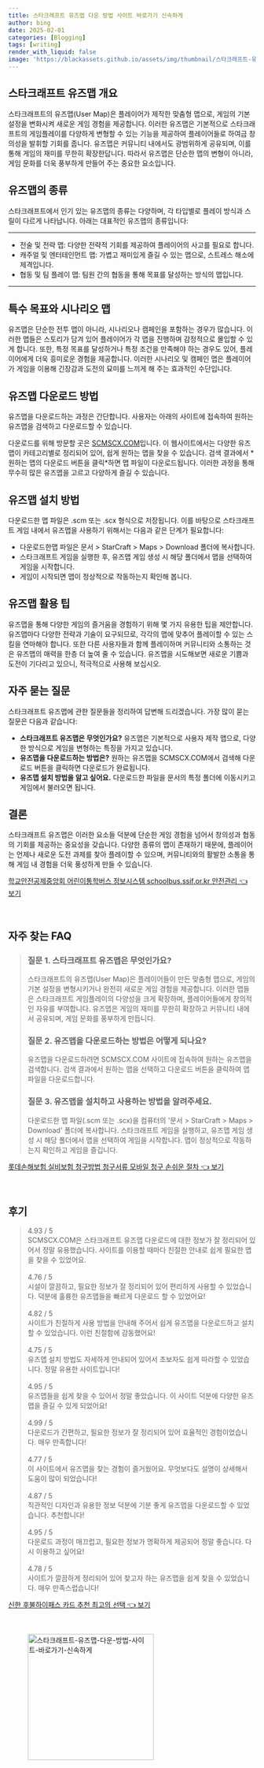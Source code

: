 ```yaml
---
title: 스타크래프트 유즈맵 다운 방법 사이트 바로가기 신속하게
author: bing
date: 2025-02-01
categories: [Blogging]
tags: [writing]
render_with_liquid: false
image: 'https://blackassets.github.io/assets/img/thumbnail/스타크래프트-유즈맵-다운-방법-사이트-바로가기-신속하게.webp'
---
```



<h2 id='스타크래프트_유즈맵_개요'>스타크래프트 유즈맵 개요</h2>

<p>스타크래프트의 유즈맵(User Map)은 플레이어가 제작한 맞춤형 맵으로, 게임의 기본 설정을 변화시켜 새로운 게임 경험을 제공합니다. 이러한 유즈맵은 기본적으로 스타크래프트의 게임플레이를 다양하게 변형할 수 있는 기능을 제공하여 플레이어들로 하여금 창의성을 발휘할 기회를 줍니다. 유즈맵은 커뮤니티 내에서도 광범위하게 공유되며, 이를 통해 게임의 재미를 무한히 확장한답니다. 따라서 유즈맵은 단순한 맵의 변형이 아니라, 게임 문화를 더욱 풍부하게 만들어 주는 중요한 요소입니다.</p>

<h2 id='유즈맵의_종류'>유즈맵의 종류</h2>

<p>스타크래프트에서 인기 있는 유즈맵의 종류는 다양하며, 각 타입별로 플레이 방식과 스릴이 다르게 나타납니다. 아래는 대표적인 유즈맵의 종류입니다:</p>

<hr />

<ul>
    <li>전술 및 전략 맵: 다양한 전략적 기회를 제공하여 플레이어의 사고를 필요로 합니다.</li>
    <li>캐주얼 및 엔터테인먼트 맵: 가볍고 재미있게 즐길 수 있는 맵으로, 스트레스 해소에 제격입니다.</li>
    <li>협동 및 팀 플레이 맵: 팀원 간의 협동을 통해 목표를 달성하는 방식의 맵입니다.</li>
</ul>

<hr />

<h2 id='특수_목표와_시나리오_맵'>특수 목표와 시나리오 맵</h2>

<p>유즈맵은 단순한 전투 맵이 아니라, 시나리오나 캠페인을 포함하는 경우가 많습니다. 이러한 맵들은 스토리가 담겨 있어 플레이어가 각 맵을 진행하며 감정적으로 몰입할 수 있게 합니다. 또한, 특정 목표를 달성하거나 특정 조건을 만족해야 하는 경우도 있어, 플레이어에게 더욱 흥미로운 경험을 제공합니다. 이러한 시나리오 및 캠페인 맵은 플레이어가 게임을 이용해 긴장감과 도전의 묘미를 느끼게 해 주는 효과적인 수단입니다.</p>

<h2 id='유즈맵_다운로드_방법'>유즈맵 다운로드 방법</h2>

<p>유즈맵을 다운로드하는 과정은 간단합니다. 사용자는 아래의 사이트에 접속하여 원하는 유즈맵을 검색하고 다운로드할 수 있습니다.</p>

<p>다운로드를 위해 방문할 곳은 <a href="https://scmscx.com">SCMSCX.COM</a>입니다. 이 웹사이트에서는 다양한 유즈맵이 카테고리별로 정리되어 있어, 쉽게 원하는 맵을 찾을 수 있습니다. 검색 결과에서 *원하는 맵의 다운로드 버튼을 클릭*하면 맵 파일이 다운로드됩니다. 이러한 과정을 통해 무수히 많은 유즈맵을 고르고 다양하게 즐길 수 있습니다.</p>

<h2 id='유즈맵_설치_방법'>유즈맵 설치 방법</h2>

<p>다운로드한 맵 파일은 .scm 또는 .scx 형식으로 저장됩니다. 이를 바탕으로 스타크래프트 게임 내에서 유즈맵을 사용하기 위해서는 다음과 같은 단계가 필요합니다:</p>

<ul>
    <li>다운로드한맵 파일은 문서 > StarCraft > Maps > Download 폴더에 복사합니다.</li>
    <li>스타크래프트 게임을 실행한 후, 유즈맵 게임 생성 시 해당 폴더에서 맵을 선택하여 게임을 시작합니다.</li>
    <li>게임이 시작되면 맵이 정상적으로 작동하는지 확인해 봅니다.</li>
</ul>

<h2 id='유즈맵_활용_팁'>유즈맵 활용 팁</h2>

<p>유즈맵을 통해 다양한 게임의 즐거움을 경험하기 위해 몇 가지 유용한 팁을 제안합니다. 유즈맵마다 다양한 전략과 기술이 요구되므로, 각각의 맵에 맞추어 플레이할 수 있는 스킬을 연마해야 합니다. 또한 다른 사용자들과 함께 플레이하며 커뮤니티와 소통하는 것은 유즈맵의 매력을 한층 더 높여 줄 수 있습니다. 유즈맵을 시도해보면 새로운 기쁨과 도전이 기다리고 있으니, 적극적으로 사용해 보십시오.</p>

<h2 id='자주_묻는_질문'>자주 묻는 질문</h2>

<p>스타크래프트 유즈맵에 관한 질문들을 정리하여 답변해 드리겠습니다. 가장 많이 묻는 질문은 다음과 같습니다:</p>

<ul>
    <li><b>스타크래프트 유즈맵은 무엇인가요?</b> 유즈맵은 기본적으로 사용자 제작 맵으로, 다양한 방식으로 게임을 변형하는 특징을 가지고 있습니다.</li>
    <li><b>유즈맵을 다운로드하는 방법은?</b> 원하는 유즈맵을 SCMSCX.COM에서 검색해 다운로드 버튼을 클릭하면 다운로드가 완료됩니다.</li>
    <li><b>유즈맵 설치 방법을 알고 싶어요.</b> 다운로드한 파일을 문서의 특정 폴더에 이동시키고 게임에서 불러오면 됩니다.</li>
</ul>

<h2 id='결론'>결론</h2>

<p>스타크래프트 유즈맵은 이러한 요소들 덕분에 단순한 게임 경험을 넘어서 창의성과 협동의 기회를 제공하는 중요성을 갖습니다. 다양한 종류의 맵이 존재하기 때문에, 플레이어는 언제나 새로운 도전 과제를 찾아 플레이할 수 있으며, 커뮤니티와의 활발한 소통을 통해 게임 내 경험을 더욱 풍성하게 만들 수 있습니다.</p>


<p><a class="click-button" title="학교안전공제중앙회 어린이통학버스 정보시스템 schoolbus.ssif.or.kr 안전관리" href="https://blackassets.github.io/posts/%ED%95%99%EA%B5%90%EC%95%88%EC%A0%84%EA%B3%B5%EC%A0%9C%EC%A4%91%EC%95%99%ED%9A%8C-%EC%96%B4%EB%A6%B0%EC%9D%B4%ED%86%B5%ED%95%99%EB%B2%84%EC%8A%A4-%EC%A0%95%EB%B3%B4%EC%8B%9C%EC%8A%A4%ED%85%9C-schoolbus.ssif.or.kr-%EC%95%88%EC%A0%84%EA%B4%80%EB%A6%AC/" rel="dofollow">학교안전공제중앙회 어린이통학버스 정보시스템 schoolbus.ssif.or.kr 안전관리 👈 보기</a></p><br>
<h2 id='자주_찾는_FAQ'>자주 찾는 FAQ</h2>
<div itemscope="" itemtype="https://schema.org/FAQPage"> 
<blockquote> 
<div itemscope="" itemprop="mainEntity" itemtype="https://schema.org/Question"> 
<h3 itemprop="name">질문 1. 스타크래프트 유즈맵은 무엇인가요?</h3> 
<div itemscope="" itemprop="acceptedAnswer" itemtype="https://schema.org/Answer"> 
<span itemprop="text"> 
<p>스타크래프트의 유즈맵(User Map)은 플레이어들이 만든 맞춤형 맵으로, 게임의 기본 설정을 변형시키거나 완전히 새로운 게임 경험을 제공합니다. 이러한 맵들은 스타크래프트 게임플레이의 다양성을 크게 확장하며, 플레이어들에게 창의적인 자유를 부여합니다. 유즈맵은 게임의 재미를 무한히 확장하고 커뮤니티 내에서 공유되며, 게임 문화를 풍부하게 만듭니다.</p> 
</span> 
</div> 
</div> 
<div itemscope="" itemprop="mainEntity" itemtype="https://schema.org/Question"> 
<h3 itemprop="name">질문 2. 유즈맵을 다운로드하는 방법은 어떻게 되나요?</h3> 
<div itemscope="" itemprop="acceptedAnswer" itemtype="https://schema.org/Answer"> 
<span itemprop="text"> 
<p>유즈맵을 다운로드하려면 SCMSCX.COM 사이트에 접속하여 원하는 유즈맵을 검색합니다. 검색 결과에서 원하는 맵을 선택하고 다운로드 버튼을 클릭하여 맵 파일을 다운로드합니다.</p> 
</span> 
</div> 
</div> 
<div itemscope="" itemprop="mainEntity" itemtype="https://schema.org/Question"> 
<h3 itemprop="name">질문 3. 유즈맵을 설치하고 사용하는 방법을 알려주세요.</h3> 
<div itemscope="" itemprop="acceptedAnswer" itemtype="https://schema.org/Answer"> 
<span itemprop="text"> 
<p>다운로드한 맵 파일(.scm 또는 .scx)을 컴퓨터의 '문서 > StarCraft > Maps > Download' 폴더에 복사합니다. 스타크래프트 게임을 실행하고, 유즈맵 게임 생성 시 해당 폴더에서 맵을 선택하여 게임을 시작합니다. 맵이 정상적으로 작동하는지 확인하고 게임을 즐깁니다.</p> 
</span> 
</div> 
</div> 
</blockquote> 
</div>
<p><a class="click-button" title="롯데손해보험 실비보험 청구방법 청구서류 모바일 청구 손쉬운 절차" href="https://blackassets.github.io/posts/%EB%A1%AF%EB%8D%B0%EC%86%90%ED%95%B4%EB%B3%B4%ED%97%98-%EC%8B%A4%EB%B9%84%EB%B3%B4%ED%97%98-%EC%B2%AD%EA%B5%AC%EB%B0%A9%EB%B2%95-%EC%B2%AD%EA%B5%AC%EC%84%9C%EB%A5%98-%EB%AA%A8%EB%B0%94%EC%9D%BC-%EC%B2%AD%EA%B5%AC-%EC%86%90%EC%89%AC%EC%9A%B4-%EC%A0%88%EC%B0%A8/" rel="dofollow">롯데손해보험 실비보험 청구방법 청구서류 모바일 청구 손쉬운 절차 👈 보기</a></p><br>
<h2 id='후기'>후기</h2>
<div itemscope itemtype="https://schema.org/Product">
  <blockquote>
  <div itemprop="review" itemscope itemtype="https://schema.org/Review">
      <div itemprop="reviewRating" itemscope itemtype="https://schema.org/Rating"> <span itemprop="ratingValue">4.93</span> / <span itemprop="bestRating">5</span> </div>
      <span itemprop="reviewBody">SCMSCX.COM은 스타크래프트 유즈맵 다운로드에 대한 정보가 잘 정리되어 있어서 정말 유용했습니다. 사이트를 이용할 때마다 친절한 안내로 쉽게 필요한 맵을 찾을 수 있었어요.</span>
  </div>
  <br>
  <div itemprop="review" itemscope itemtype="https://schema.org/Review">
      <div itemprop="reviewRating" itemscope itemtype="https://schema.org/Rating"> <span itemprop="ratingValue">4.76</span> / <span itemprop="bestRating">5</span> </div>
      <span itemprop="reviewBody">시설이 깔끔하고, 필요한 정보가 잘 정리되어 있어 편리하게 사용할 수 있었습니다. 덕분에 훌륭한 유즈맵들을 빠르게 다운로드 할 수 있었어요!</span>
  </div>
  <br>
  <div itemprop="review" itemscope itemtype="https://schema.org/Review">
      <div itemprop="reviewRating" itemscope itemtype="https://schema.org/Rating"> <span itemprop="ratingValue">4.82</span> / <span itemprop="bestRating">5</span> </div>
      <span itemprop="reviewBody">사이트가 친절하게 사용 방법을 안내해 주어서 쉽게 유즈맵을 다운로드하고 설치할 수 있었습니다. 이런 친절함에 감동했어요!</span>
  </div>
  <br>
  <div itemprop="review" itemscope itemtype="https://schema.org/Review">
      <div itemprop="reviewRating" itemscope itemtype="https://schema.org/Rating"> <span itemprop="ratingValue">4.75</span> / <span itemprop="bestRating">5</span> </div>
      <span itemprop="reviewBody">유즈맵 설치 방법도 자세하게 안내되어 있어서 초보자도 쉽게 따라할 수 있었습니다. 정말 유용한 사이트입니다!</span>
  </div>
  <br>
  <div itemprop="review" itemscope itemtype="https://schema.org/Review">
      <div itemprop="reviewRating" itemscope itemtype="https://schema.org/Rating"> <span itemprop="ratingValue">4.95</span> / <span itemprop="bestRating">5</span> </div>
      <span itemprop="reviewBody">유즈맵들을 쉽게 찾을 수 있어서 정말 좋았습니다. 이 사이트 덕분에 다양한 유즈맵을 즐길 수 있게 되었어요!</span>
  </div>
  <br>
  <div itemprop="review" itemscope itemtype="https://schema.org/Review">
      <div itemprop="reviewRating" itemscope itemtype="https://schema.org/Rating"> <span itemprop="ratingValue">4.99</span> / <span itemprop="bestRating">5</span> </div>
      <span itemprop="reviewBody">다운로드가 간편하고, 필요한 정보가 잘 정리되어 있어 효율적인 경험이었습니다. 매우 만족합니다!</span>
  </div>
  <br>
  <div itemprop="review" itemscope itemtype="https://schema.org/Review">
      <div itemprop="reviewRating" itemscope itemtype="https://schema.org/Rating"> <span itemprop="ratingValue">4.77</span> / <span itemprop="bestRating">5</span> </div>
      <span itemprop="reviewBody">이 사이트에서 유즈맵을 찾는 경험이 즐거웠어요. 무엇보다도 설명이 상세해서 도움이 많이 되었습니다!</span>
  </div>
  <br>
  <div itemprop="review" itemscope itemtype="https://schema.org/Review">
      <div itemprop="reviewRating" itemscope itemtype="https://schema.org/Rating"> <span itemprop="ratingValue">4.87</span> / <span itemprop="bestRating">5</span> </div>
      <span itemprop="reviewBody">직관적인 디자인과 유용한 정보 덕분에 기분 좋게 유즈맵을 다운로드할 수 있었습니다. 추천합니다!</span>
  </div>
  <br>
  <div itemprop="review" itemscope itemtype="https://schema.org/Review">
      <div itemprop="reviewRating" itemscope itemtype="https://schema.org/Rating"> <span itemprop="ratingValue">4.95</span> / <span itemprop="bestRating">5</span> </div>
      <span itemprop="reviewBody">다운로드 과정이 매끄럽고, 필요한 정보가 명확하게 제공되어 정말 좋습니다. 다시 이용하고 싶어요!</span>
  </div>
  <br>
  <div itemprop="review" itemscope itemtype="https://schema.org/Review">
      <div itemprop="reviewRating" itemscope itemtype="https://schema.org/Rating"> <span itemprop="ratingValue">4.78</span> / <span itemprop="bestRating">5</span> </div>
      <span itemprop="reviewBody">사이트가 깔끔하게 정리되어 있어 찾고자 하는 유즈맵을 쉽게 찾을 수 있었습니다. 매우 만족스럽습니다!</span>
  </div>
  </blockquote>
</div>
<p><a class="click-button" title="신한 후불하이패스 카드 추천 최고의 선택" href="https://blackassets.github.io/posts/%EC%8B%A0%ED%95%9C-%ED%9B%84%EB%B6%88%ED%95%98%EC%9D%B4%ED%8C%A8%EC%8A%A4-%EC%B9%B4%EB%93%9C-%EC%B6%94%EC%B2%9C-%EC%B5%9C%EA%B3%A0%EC%9D%98-%EC%84%A0%ED%83%9D/" rel="dofollow">신한 후불하이패스 카드 추천 최고의 선택 👈 보기</a></p><br>
<figure class="image"><img src="https://blackassets.github.io/assets/img/thumbnail/스타크래프트-유즈맵-다운-방법-사이트-바로가기-신속하게.webp" alt="스타크래프트-유즈맵-다운-방법-사이트-바로가기-신속하게" width="256" height="256"></figure>